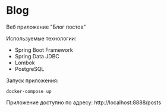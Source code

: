# Blog
Веб приложение "Блог постов"

Используемые технологии:
- Spring Boot Framework
- Spring Data JDBC
- Lombok
- PostgreSQL

Запуск приложения:
```
docker-compose up
```

Приложение доступно по адресу: http://localhost:8888/posts
